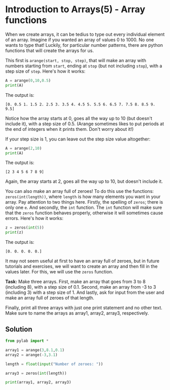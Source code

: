 # Introduction to Arrays(5) - Array functions

When we create arrays, it can be tedius to type out every individual element of an array. Imagine if you wanted an array of values 0 to 1000. No one wants to type that! Luckily, for particular number patterns, there are python functions that will create the arrays for us.

This first is `arange(start, stop, step)`, that will make an array with numbers starting from `start`, ending at `stop` (but not including `stop`), with a step size of `step`. Here's how it works:

```python
A = arange(0,10,0.5)
print(A)
```
The output is:

```
[0. 0.5 1. 1.5 2. 2.5 3. 3.5 4. 4.5 5. 5.5 6. 6.5 7. 7.5 8. 8.5 9. 9.5]
```

Notice how the array starts at 0, goes all the way up to 10 (but doesn't include it), with a step size of 0.5. (Arange sometimes likes to put periods at the end of integers when it prints them. Don't worry about it!)

If your step size is 1, you can leave out the step size value altogether:

```python
A = arange(2,10)
print(A)
```
The output is:

```
[2 3 4 5 6 7 8 9]
```
Again, the array starts at 2, goes all the way up to 10, but doesn't include it. 

You can also make an array full of zeroes! To do this use the functions: `zeros(int(length))`, where `length` is how many elements you want in your array. Pay attention to two things here. Firstly, the spelling of `zeros`; there is only one `e`. And secondly, the `int` function. The `int` function will make sure that the `zeros` function behaves properly, otherwise it will sometimes cause errors. Here's how it works:

```python
z = zeros(int(5))
print(z)
```
The output is:

```
[0. 0. 0. 0. 0.]
```

It may not seem useful at first to have an array full of zeroes, but in future tutorials and exercises, we will want to create an array and then fill in the values later. For this, we will use the `zeros` function.


**Task:** Make three arrays. First, make an array that goes from 3 to 8 (including 8), with a step size of 0.1. Second, make an array from -3 to 3 (including 3) with a step size of 1. And lastly, ask for input from the user and make an array full of zeroes of that length.

Finally, print all three arrays with just one print statement and no other text. Make sure to name the arrays as array1, array2, array3, respectively.

## Solution
```python
from pylab import *

array1 = arange(3,8.1,0.1)
array2 = arange(-3,3.1)

length = float(input("Number of zeroes: "))

array3 = zeros(int(length))

print(array1, array2, array3)

```

